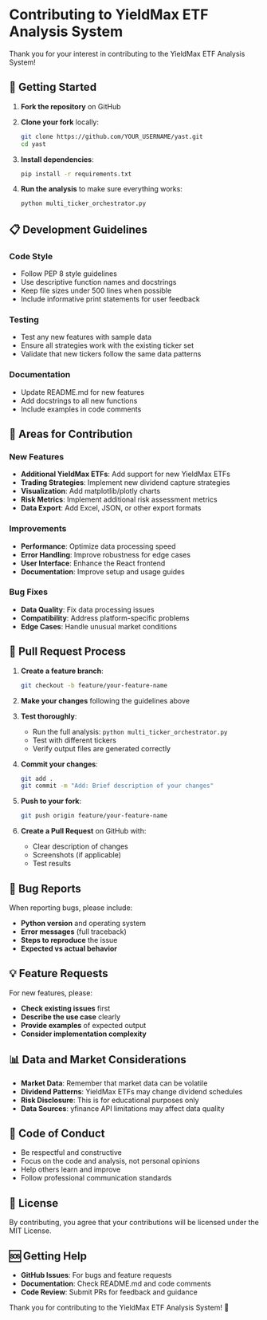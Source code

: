 # Contributing to YieldMax ETF Analysis System

Thank you for your interest in contributing to the YieldMax ETF Analysis System!

## 🚀 Getting Started

1. **Fork the repository** on GitHub
2. **Clone your fork** locally:
   ```bash
   git clone https://github.com/YOUR_USERNAME/yast.git
   cd yast
   ```

3. **Install dependencies**:
   ```bash
   pip install -r requirements.txt
   ```

4. **Run the analysis** to make sure everything works:
   ```bash
   python multi_ticker_orchestrator.py
   ```

## 📋 Development Guidelines

### Code Style
- Follow PEP 8 style guidelines
- Use descriptive function names and docstrings
- Keep file sizes under 500 lines when possible
- Include informative print statements for user feedback

### Testing
- Test any new features with sample data
- Ensure all strategies work with the existing ticker set
- Validate that new tickers follow the same data patterns

### Documentation
- Update README.md for new features
- Add docstrings to all new functions
- Include examples in code comments

## 🎯 Areas for Contribution

### New Features
- **Additional YieldMax ETFs**: Add support for new YieldMax ETFs
- **Trading Strategies**: Implement new dividend capture strategies
- **Visualization**: Add matplotlib/plotly charts
- **Risk Metrics**: Implement additional risk assessment metrics
- **Data Export**: Add Excel, JSON, or other export formats

### Improvements
- **Performance**: Optimize data processing speed
- **Error Handling**: Improve robustness for edge cases
- **User Interface**: Enhance the React frontend
- **Documentation**: Improve setup and usage guides

### Bug Fixes
- **Data Quality**: Fix data processing issues
- **Compatibility**: Address platform-specific problems
- **Edge Cases**: Handle unusual market conditions

## 📝 Pull Request Process

1. **Create a feature branch**:
   ```bash
   git checkout -b feature/your-feature-name
   ```

2. **Make your changes** following the guidelines above

3. **Test thoroughly**:
   - Run the full analysis: `python multi_ticker_orchestrator.py`
   - Test with different tickers
   - Verify output files are generated correctly

4. **Commit your changes**:
   ```bash
   git add .
   git commit -m "Add: Brief description of your changes"
   ```

5. **Push to your fork**:
   ```bash
   git push origin feature/your-feature-name
   ```

6. **Create a Pull Request** on GitHub with:
   - Clear description of changes
   - Screenshots (if applicable)
   - Test results

## 🐛 Bug Reports

When reporting bugs, please include:
- **Python version** and operating system
- **Error messages** (full traceback)
- **Steps to reproduce** the issue
- **Expected vs actual behavior**

## 💡 Feature Requests

For new features, please:
- **Check existing issues** first
- **Describe the use case** clearly
- **Provide examples** of expected output
- **Consider implementation complexity**

## 📊 Data and Market Considerations

- **Market Data**: Remember that market data can be volatile
- **Dividend Patterns**: YieldMax ETFs may change dividend schedules
- **Risk Disclosure**: This is for educational purposes only
- **Data Sources**: yfinance API limitations may affect data quality

## 🤝 Code of Conduct

- Be respectful and constructive
- Focus on the code and analysis, not personal opinions
- Help others learn and improve
- Follow professional communication standards

## 📄 License

By contributing, you agree that your contributions will be licensed under the MIT License.

## 🆘 Getting Help

- **GitHub Issues**: For bugs and feature requests
- **Documentation**: Check README.md and code comments
- **Code Review**: Submit PRs for feedback and guidance

Thank you for contributing to the YieldMax ETF Analysis System! 🎉
